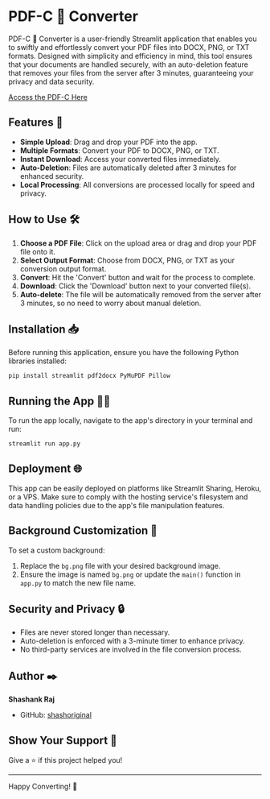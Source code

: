 # PDF-C 📄 Converter

PDF-C 📄 Converter is a user-friendly Streamlit application that enables you to swiftly and effortlessly convert your PDF files into DOCX, PNG, or TXT formats. Designed with simplicity and efficiency in mind, this tool ensures that your documents are handled securely, with an auto-deletion feature that removes your files from the server after 3 minutes, guaranteeing your privacy and data security.

[Access the PDF-C Here](https://pdf-convert.streamlit.app/)


## Features 🚀

- **Simple Upload**: Drag and drop your PDF into the app.
- **Multiple Formats**: Convert your PDF to DOCX, PNG, or TXT.
- **Instant Download**: Access your converted files immediately.
- **Auto-Deletion**: Files are automatically deleted after 3 minutes for enhanced security.
- **Local Processing**: All conversions are processed locally for speed and privacy.

## How to Use 🛠️

1. **Choose a PDF File**: Click on the upload area or drag and drop your PDF file onto it.
2. **Select Output Format**: Choose from DOCX, PNG, or TXT as your conversion output format.
3. **Convert**: Hit the 'Convert' button and wait for the process to complete.
4. **Download**: Click the 'Download' button next to your converted file(s).
5. **Auto-delete**: The file will be automatically removed from the server after 3 minutes, so no need to worry about manual deletion.

## Installation 📥

Before running this application, ensure you have the following Python libraries installed:

```bash
pip install streamlit pdf2docx PyMuPDF Pillow
```

## Running the App 🏃‍♂️

To run the app locally, navigate to the app's directory in your terminal and run:

```bash
streamlit run app.py
```

## Deployment 🌐

This app can be easily deployed on platforms like Streamlit Sharing, Heroku, or a VPS. Make sure to comply with the hosting service's filesystem and data handling policies due to the app's file manipulation features.

## Background Customization 🎨

To set a custom background:

1. Replace the `bg.png` file with your desired background image.
2. Ensure the image is named `bg.png` or update the `main()` function in `app.py` to match the new file name.

## Security and Privacy 🔒

- Files are never stored longer than necessary.
- Auto-deletion is enforced with a 3-minute timer to enhance privacy.
- No third-party services are involved in the file conversion process.

## Author ✒️

**Shashank Raj**
- GitHub: [shashoriginal](https://github.com/shashoriginal)

## Show Your Support 💖

Give a ⭐️ if this project helped you!

---

Happy Converting! 🎉
